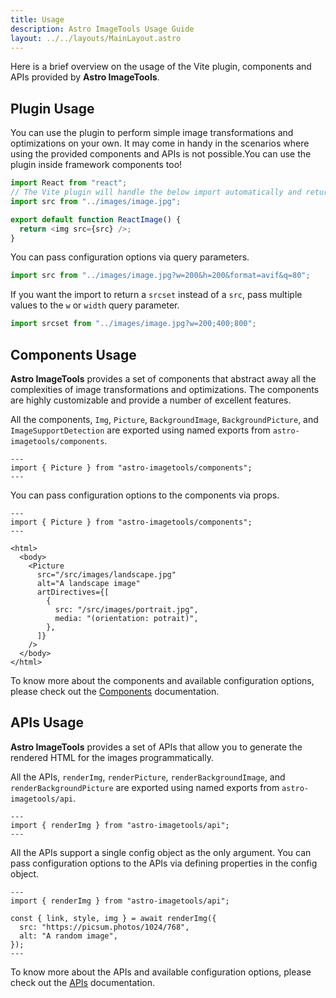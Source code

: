 ```yaml
---
title: Usage
description: Astro ImageTools Usage Guide
layout: ../../layouts/MainLayout.astro
---
```


Here is a brief overview on the usage of the Vite plugin, components and APIs provided by **Astro ImageTools**.

## Plugin Usage

<!-- The Vite plugin is used by the components and APIs interally to perform all kinds of image transformations and optimizations. After you register the Vite plugin as shown in the [Installation](/en/installation) documentation, it takes care of all the necessary configurations and starts looking image imports. -->

You can use the plugin to perform simple image transformations and optimizations on your own. It may come in handy in the scenarios where using the provided components and APIs is not possible.You can use the plugin inside framework components too!

```js
import React from "react";
// The Vite plugin will handle the below import automatically and return a path to the optimized image
import src from "../images/image.jpg";

export default function ReactImage() {
  return <img src={src} />;
}
```

You can pass configuration options via query parameters.

```js
import src from "../images/image.jpg?w=200&h=200&format=avif&q=80";
```

If you want the import to return a `srcset` instead of a `src`, pass multiple values to the `w` or `width` query parameter.

```js
import srcset from "../images/image.jpg?w=200;400;800";
```

## Components Usage

**Astro ImageTools** provides a set of components that abstract away all the complexities of image transformations and optimizations. The components are highly customizable and provide a number of excellent features.

All the components, `Img`, `Picture`, `BackgroundImage`, `BackgroundPicture`, and `ImageSupportDetection` are exported using named exports from `astro-imagetools/components`.

```astro
---
import { Picture } from "astro-imagetools/components";
---
```

You can pass configuration options to the components via props.

```astro
---
import { Picture } from "astro-imagetools/components";
---

<html>
  <body>
    <Picture
      src="/src/images/landscape.jpg"
      alt="A landscape image"
      artDirectives={[
        {
          src: "/src/images/portrait.jpg",
          media: "(orientation: potrait)",
        },
      ]}
    />
  </body>
</html>
```

To know more about the components and available configuration options, please check out the [Components](/en/components-and-apis#components) documentation.

## APIs Usage

**Astro ImageTools** provides a set of APIs that allow you to generate the rendered HTML for the images programmatically.

All the APIs, `renderImg`, `renderPicture`, `renderBackgroundImage`, and `renderBackgroundPicture` are exported using named exports from `astro-imagetools/api`.

```astro
---
import { renderImg } from "astro-imagetools/api";
---
```

All the APIs support a single config object as the only argument. You can pass configuration options to the APIs via defining properties in the config object.

```astro
---
import { renderImg } from "astro-imagetools/api";

const { link, style, img } = await renderImg({
  src: "https://picsum.photos/1024/768",
  alt: "A random image",
});
---
```

To know more about the APIs and available configuration options, please check out the [APIs](/en/components-and-apis#api) documentation.
